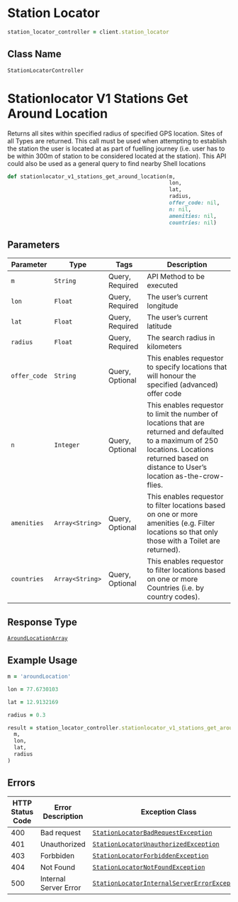 # Station Locator

```ruby
station_locator_controller = client.station_locator
```

## Class Name

`StationLocatorController`


# Stationlocator V1 Stations Get Around Location

Returns all sites within specified radius of specified GPS location. Sites of all Types are returned. This call must be used when attempting to establish the station the user is located at as part of fuelling journey (i.e. user has to be within 300m of station to be considered located at the station). This API could also be used as a general query to find nearby Shell locations

```ruby
def stationlocator_v1_stations_get_around_location(m,
                                                   lon,
                                                   lat,
                                                   radius,
                                                   offer_code: nil,
                                                   n: nil,
                                                   amenities: nil,
                                                   countries: nil)
```

## Parameters

| Parameter | Type | Tags | Description |
|  --- | --- | --- | --- |
| `m` | `String` | Query, Required | API Method to be executed |
| `lon` | `Float` | Query, Required | The user’s current longitude |
| `lat` | `Float` | Query, Required | The user’s current latitude |
| `radius` | `Float` | Query, Required | The search radius in kilometers |
| `offer_code` | `String` | Query, Optional | This enables requestor to specify locations that will honour the specified (advanced) offer code |
| `n` | `Integer` | Query, Optional | This enables requestor to limit the number of locations that are returned and defaulted to a maximum of 250 locations. Locations returned based on distance to User’s location as-the-crow-flies. |
| `amenities` | `Array<String>` | Query, Optional | This enables requestor to filter locations based on one or more amenities (e.g. Filter locations so that only those with a Toilet are returned). |
| `countries` | `Array<String>` | Query, Optional | This enables requestor to filter locations based on one or more Countries (i.e. by country codes). |

## Response Type

[`AroundLocationArray`](../../doc/models/around-location-array.md)

## Example Usage

```ruby
m = 'aroundLocation'

lon = 77.6730103

lat = 12.9132169

radius = 0.3

result = station_locator_controller.stationlocator_v1_stations_get_around_location(
  m,
  lon,
  lat,
  radius
)
```

## Errors

| HTTP Status Code | Error Description | Exception Class |
|  --- | --- | --- |
| 400 | Bad request | [`StationLocatorBadRequestException`](../../doc/models/station-locator-bad-request-exception.md) |
| 401 | Unauthorized | [`StationLocatorUnauthorizedException`](../../doc/models/station-locator-unauthorized-exception.md) |
| 403 | Forbbiden | [`StationLocatorForbiddenException`](../../doc/models/station-locator-forbidden-exception.md) |
| 404 | Not Found | [`StationLocatorNotFoundException`](../../doc/models/station-locator-not-found-exception.md) |
| 500 | Internal Server Error | [`StationLocatorInternalServerErrorException`](../../doc/models/station-locator-internal-server-error-exception.md) |

